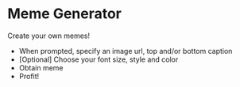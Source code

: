 # Meme Generator

Create your own memes!
- When prompted, specify an image url, top and/or bottom caption
- [Optional] Choose your font size, style and color
- Obtain meme
- Profit!



